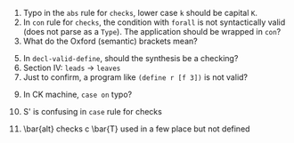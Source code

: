 1. Typo in the `abs` rule for `checks`, lower case `k` should be capital `K`.
2. In `con` rule for `checks`, the condition with `forall` is not syntactically valid (does not parse as a `Type`). The application should be wrapped in `con`?
3. What do the Oxford (semantic) brackets mean?
<!-- 4. Where is K coming from here: “Θ ⊢ c : (forall α K (fun T [κ α]))”? -->
5. In `decl-valid-define`, should the synthesis be a checking?
6. Section IV: `leads` -> `leaves`
7. Just to confirm, a program like `(define r [f 3])` is not valid?
<!-- 8. Inference in `tyapp` rule for kind checking? -->
9. In CK machine, `case on` typo?

10. S' is confusing in `case` rule for checks
11. \bar{alt} checks c \bar{T} used in a few place but not defined
